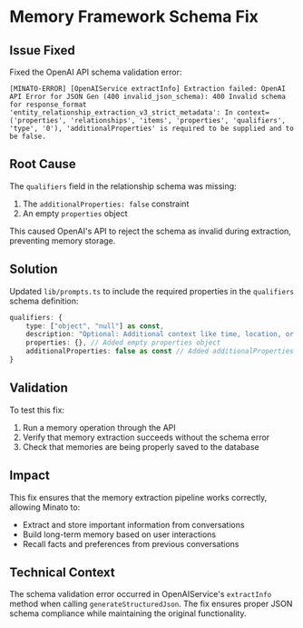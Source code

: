 # Memory Framework Schema Fix

## Issue Fixed

Fixed the OpenAI API schema validation error:
```
[MINATO-ERROR] [OpenAIService extractInfo] Extraction failed: OpenAI API Error for JSON Gen (400 invalid_json_schema): 400 Invalid schema for response_format 'entity_relationship_extraction_v3_strict_metadata': In context=('properties', 'relationships', 'items', 'properties', 'qualifiers', 'type', '0'), 'additionalProperties' is required to be supplied and to be false.
```

## Root Cause

The `qualifiers` field in the relationship schema was missing:
1. The `additionalProperties: false` constraint
2. An empty `properties` object

This caused OpenAI's API to reject the schema as invalid during extraction, preventing memory storage.

## Solution

Updated `lib/prompts.ts` to include the required properties in the `qualifiers` schema definition:

```typescript
qualifiers: { 
    type: ["object", "null"] as const, 
    description: "Optional: Additional context like time, location, or manner",
    properties: {}, // Added empty properties object
    additionalProperties: false as const // Added additionalProperties constraint
}
```

## Validation

To test this fix:
1. Run a memory operation through the API 
2. Verify that memory extraction succeeds without the schema error
3. Check that memories are being properly saved to the database

## Impact

This fix ensures that the memory extraction pipeline works correctly, allowing Minato to:
- Extract and store important information from conversations
- Build long-term memory based on user interactions
- Recall facts and preferences from previous conversations

## Technical Context

The schema validation error occurred in OpenAIService's `extractInfo` method when calling `generateStructuredJson`. The fix ensures proper JSON schema compliance while maintaining the original functionality. 